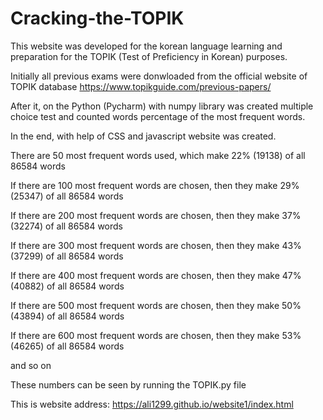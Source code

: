 # Cracking-the-TOPIK


This website was developed for the korean language learning and preparation for the TOPIK (Test of Preficiency in Korean) purposes.

Initially all previous exams were donwloaded from the official website of TOPIK database
https://www.topikguide.com/previous-papers/

After it, on the Python (Pycharm) with numpy library was created multiple choice test and counted words percentage of the most frequent words.

In the end, with help of CSS and javascript website was created.

There are 50 most frequent words used, which make 22% (19138) of all 86584 words


If there are 100 most frequent words are chosen, then they make 29% (25347) of all 86584 words


If there are 200 most frequent words are chosen, then they make 37% (32274) of all 86584 words


If there are 300 most frequent words are chosen, then they make 43% (37299) of all 86584 words


If there are 400 most frequent words are chosen, then they make 47% (40882) of all 86584 words


If there are 500 most frequent words are chosen, then they make 50% (43894) of all 86584 words


If there are 600 most frequent words are chosen, then they make 53% (46265) of all 86584 words


and so on


These numbers can be seen by running the TOPIK.py file

This is website address: https://ali1299.github.io/website1/index.html
